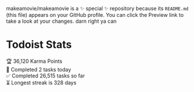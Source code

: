 makeamovie/makeamovie is a ✨ special ✨ repository because its `README.md` (this file) appears on your GitHub profile.
You can click the Preview link to take a look at your changes. darn right ya can

# Todoist Stats

<!-- TODO-IST:START -->
🏆  36,120 Karma Points           
🌸  Completed 2 tasks today           
✅  Completed 26,515 tasks so far           
⏳  Longest streak is 328 days
<!-- TODO-IST:END -->